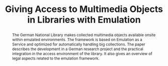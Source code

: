 ---
abstract: The German National Library makes collected multimedia objects available
  onsite within emulated environments. The framework is based on Emulation as a Service
  and optimized for automatically handling big collections. The paper describes the
  development in a German research project and the practical integration in the access
  environment of the library. It also gives an overview of legal aspects related to
  the emulation framework.
creators:
- Steinke, Tobias
date: null
document_url: https://services.phaidra.univie.ac.at/api/object/o:1079913/download
grand_parent: iPRES
institutions: []
keywords: []
landing_page_url: https://phaidra.univie.ac.at/o:1079913
language: eng
layout: publication
license: CC BY 4.0 International
notes_url: null
parent: iPRES 2019
publication_type: paper
size: 157085
slides_url: null
source_name: iPRES
title: 'Giving Access to Multimedia Objects in Libraries with Emulation '
year: 2019
---